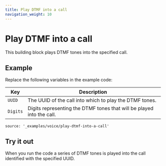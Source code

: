 ```yaml
---
title: Play DTMF into a call
navigation_weight: 10
---
```


# Play DTMF into a call

This building block plays DTMF tones into the specified call.

## Example

Replace the following variables in the example code:

Key |	Description
-- | --
`UUID` | The UUID of the call into which to play the DTMF tones.
`Digits` | Digits representing the DTMF tones that will be played into the call.

```tabbed_content
source: '_examples/voice/play-dtmf-into-a-call'
```

## Try it out

When you run the code a series of DTMF tones is played
into the call identified with the specified UUID.
